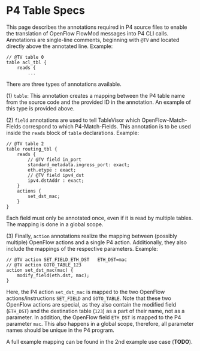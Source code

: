 # P4 Table Specs

This page describes the annotations required in P4 source files to enable the translation of OpenFlow FlowMod messages into P4 CLI calls.
Annotations are single-line comments, beginning with `@TV` and located directly above the annotated line.
Example:

```P4
// @TV table 0
table acl_tbl {
    reads {
        ...
```

There are three types of annotations available.

(1) `table`: This annotation creates a mapping between the P4 table name from the source code and the provided ID in the annotation.
An example of this type is provided above.

(2) `field` annotations are used to tell TableVisor which OpenFlow-Match-Fields correspond to which P4-Match-Fields.
This annotation is to be used inside the `reads` block of `table` declarations.
Example:

```P4
// @TV table 2
table routing_tbl {
    reads {
        // @TV field in_port
        standard_metadata.ingress_port: exact;
        eth.etype : exact;
        // @TV field ipv4_dst
        ipv4.dstAddr : exact;      
    }
    actions {
        set_dst_mac;
    }
}
```

Each field must only be annotated once, even if it is read by multiple tables. The mapping is done in a global scope.

(3) Finally, `action` annotations realize the mapping between (possibly multiple) OpenFlow actions and a single P4 action.
Additionally, they also include the mappings of the respective parameters.
Example:

```P4
// @TV action SET_FIELD_ETH_DST   ETH_DST=mac
// @TV action GOTO_TABLE_123
action set_dst_mac(mac) {
    modify_field(eth.dst, mac);
}
```

Here, the P4 action `set_dst_mac` is mapped to the two OpenFlow actions/instructions `SET_FIELD` and `GOTO_TABLE`.
Note that these two OpenFlow actions are special, as they also contain the modified field (`ETH_DST`) and the destination table (`123`) as a part of their name, not as a parameter.
In addition, the OpenFlow field `ETH_DST` is mapped to the P4 parameter `mac`.
This also happens in a global scope, therefore, all parameter names should be unique in the P4 program.

A full example mapping can be found in the 2nd example use case (**TODO**).